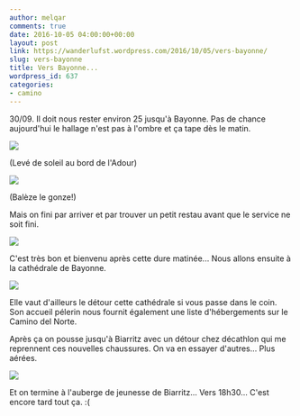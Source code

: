```yaml
---
author: melqar
comments: true
date: 2016-10-05 04:00:00+00:00
layout: post
link: https://wanderlufst.wordpress.com/2016/10/05/vers-bayonne/
slug: vers-bayonne
title: Vers Bayonne...
wordpress_id: 637
categories:
- camino
---
```


30/09. Il doit nous rester environ 25 jusqu'à Bayonne. Pas de chance aujourd'hui le hallage n'est pas à l'ombre et ça tape dès le matin.

[![](http://wanderlufst.files.wordpress.com/2016/10/wp-image-128166059jpg.jpg)](http://wanderlufst.files.wordpress.com/2016/10/wp-image-128166059jpg.jpg)

(Levé de soleil au bord de l'Adour)

[![](http://wanderlufst.files.wordpress.com/2016/10/wp-image-838061342jpg.jpg)](http://wanderlufst.files.wordpress.com/2016/10/wp-image-838061342jpg.jpg)

(Balèze le gonze!)

Mais on fini par arriver et par trouver un petit restau avant que le service ne soit fini.

[![](http://wanderlufst.files.wordpress.com/2016/10/wp-image-74681357jpg.jpg)](http://wanderlufst.files.wordpress.com/2016/10/wp-image-74681357jpg.jpg)

C'est très bon et bienvenu après cette dure matinée... Nous allons ensuite à la cathédrale de Bayonne.

[![](http://wanderlufst.files.wordpress.com/2016/10/wp-image-724130867jpg.jpg)](http://wanderlufst.files.wordpress.com/2016/10/wp-image-724130867jpg.jpg)

Elle vaut d'ailleurs le détour cette cathédrale si vous passe dans le coin. Son accueil pélerin nous fournit également une liste d'hébergements sur le Camino del Norte.

Après ça on pousse jusqu'à Biarritz avec un détour chez décathlon qui me reprennent ces nouvelles chaussures. On va en essayer d'autres... Plus aérées.

[![](http://wanderlufst.files.wordpress.com/2016/10/wp-image-1140728179jpg.jpg)](http://wanderlufst.files.wordpress.com/2016/10/wp-image-1140728179jpg.jpg)

Et on termine à l'auberge de jeunesse de Biarritz... Vers 18h30... C'est encore tard tout ça. :(
